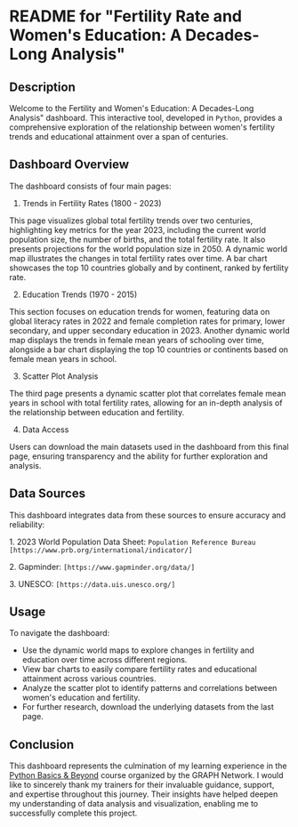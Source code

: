 # README for "Fertility Rate and Women's Education: A Decades-Long Analysis"

## Description

Welcome to the Fertility and Women's Education: A Decades-Long Analysis" dashboard. This interactive tool, developed in `Python`, provides a comprehensive exploration of the relationship between women's fertility trends and educational attainment over a span of centuries.

## Dashboard Overview

The dashboard consists of four main pages:

1.  Trends in Fertility Rates (1800 - 2023)

This page visualizes global total fertility trends over two centuries,
highlighting key metrics for the year 2023, including the current world
population size, the number of births, and the total fertility rate. It
also presents projections for the world population size in 2050. A
dynamic world map illustrates the changes in total fertility rates over
time. A bar chart showcases the top 10 countries globally and by
continent, ranked by fertility rate.

2.  Education Trends (1970 - 2015)

This section focuses on education trends for women, featuring data on
global literacy rates in 2022 and female completion rates for primary,
lower secondary, and upper secondary education in 2023. Another dynamic
world map displays the trends in female mean years of schooling over
time, alongside a bar chart displaying the top 10 countries or
continents based on female mean years in school.

3.  Scatter Plot Analysis

The third page presents a dynamic scatter plot that correlates female
mean years in school with total fertility rates, allowing for an
in-depth analysis of the relationship between education and fertility.

4.  Data Access

Users can download the main datasets used in the dashboard from this
final page, ensuring transparency and the ability for further
exploration and analysis.

## Data Sources

This dashboard integrates data from these sources to ensure accuracy and
reliability:

1\. 2023 World Population Data Sheet:
`Population Reference Bureau [https://www.prb.org/international/indicator/]`

2\. Gapminder: `[https://www.gapminder.org/data/]`

3\. UNESCO: `[https://data.uis.unesco.org/]`

## Usage

To navigate the dashboard:

-   Use the dynamic world maps to explore changes in fertility and
    education over time across different regions.
-   View bar charts to easily compare fertility rates and educational
    attainment across various countries.
-   Analyze the scatter plot to identify patterns and correlations
    between women's education and fertility.
-   For further research, download the underlying datasets from the last
    page.

## Conclusion 

This dashboard represents the culmination of my learning experience in
the [Python Basics & Beyond](https://thegraphcourses.org/pbb/) course organized by the GRAPH Network. I would like to
sincerely thank my trainers for their invaluable guidance, support, and
expertise throughout this journey. Their insights have helped deepen my
understanding of data analysis and visualization, enabling me to
successfully complete this project.

